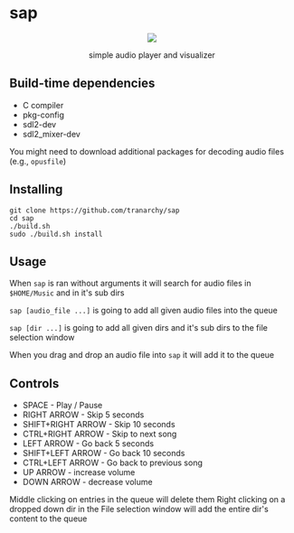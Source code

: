 # sap

<p align="center">
  <img src="https://github.com/user-attachments/assets/667d2d2d-e0e6-4f12-adab-115624e289d1" />
</p>

<p align="center">simple audio player and visualizer</p>

## Build-time dependencies
- C compiler
- pkg-config
- sdl2-dev
- sdl2_mixer-dev

You might need to download additional packages for decoding audio files (e.g., `opusfile`)

## Installing
```
git clone https://github.com/tranarchy/sap
cd sap
./build.sh
sudo ./build.sh install
```

## Usage

When `sap` is ran without arguments it will search for audio files in `$HOME/Music` and in it's sub dirs

`sap [audio_file ...]` is going to add all given audio files into the queue

`sap [dir ...]` is going to add all given dirs and it's sub dirs to the file selection window

When you drag and drop an audio file into `sap` it will add it to the queue

## Controls

- SPACE - Play / Pause 
- RIGHT ARROW - Skip 5 seconds
- SHIFT+RIGHT ARROW - Skip 10 seconds
- CTRL+RIGHT ARROW - Skip to next song
- LEFT ARROW - Go back 5 seconds
- SHIFT+LEFT ARROW - Go back 10 seconds
- CTRL+LEFT ARROW - Go back to previous song
- UP ARROW - increase volume
- DOWN ARROW - decrease volume

Middle clicking on entries in the queue will delete them
Right clicking on a dropped down dir in the File selection window will add the entire dir's content to the queue
